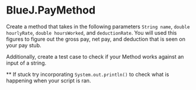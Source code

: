 # BlueJ.PayMethod

Create a method that takes in the following parameters `String name`, `double hourlyRate`, `double hoursWorked`, and `deductionRate`. You will used this figures to figure out the gross pay, net pay, and deduction that is seen on your pay stub.

Additionally, create a test case to check if your Method works against an input of a string.

** If stuck try incorporating `System.out.println()` to check what is happening when your script is ran. 
